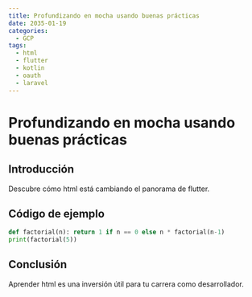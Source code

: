 ```yaml
---
title: Profundizando en mocha usando buenas prácticas
date: 2035-01-19
categories:
  - GCP
tags:
  - html
  - flutter
  - kotlin
  - oauth
  - laravel
---
```


# Profundizando en mocha usando buenas prácticas

## Introducción

Descubre cómo html está cambiando el panorama de flutter.

## Código de ejemplo

```python
def factorial(n): return 1 if n == 0 else n * factorial(n-1)
print(factorial(5))
```

## Conclusión

Aprender html es una inversión útil para tu carrera como desarrollador.